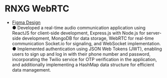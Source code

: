 # RNXG WebRTC
- [Figma Design](https://www.figma.com/file/6UYEbwfXW28KT6HQMfz7jP/Yash-WebRTC-Design?type=design&node-id=0%3A1&t=04Dbp8nSpTd1trL7-1) <Br>
● Developed a real-time audio communication application using ReactJS for client-side development, Express.js with Node.js for server-side development, MongoDB for data storage, WebRTC for real-time communication Socket.io for signaling, and WebSocket implementation.
● Implemented authentication using JSON Web Tokens (JWT), enabling users to sign up and log in with their phone number and password, incorporating the Twilio service for OTP verification in the application, and additionally implementing a HashMap data structure for efficient data management.
